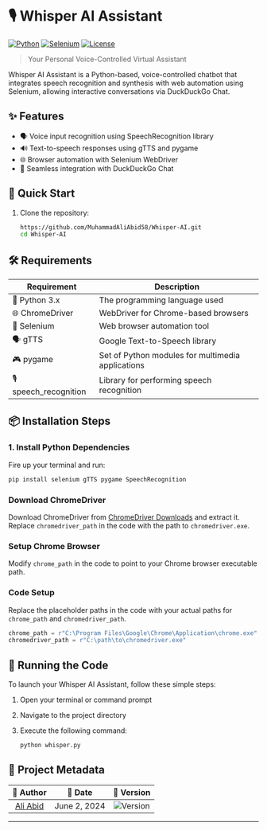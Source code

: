 
# 🎙️ Whisper AI Assistant

[![Python](https://img.shields.io/badge/python-3.6%2B-blue.svg)](https://www.python.org/downloads/)
[![Selenium](https://img.shields.io/badge/selenium-3.141.0-green.svg)](https://www.selenium.dev/)
[![License](https://img.shields.io/badge/license-MIT-blue.svg)](https://opensource.org/licenses/MIT)

> Your Personal Voice-Controlled Virtual Assistant


Whisper AI Assistant is a Python-based, voice-controlled chatbot that integrates speech recognition and synthesis with web automation using Selenium, allowing interactive conversations via DuckDuckGo Chat.

## ✨ Features

- 🗣️ Voice input recognition using SpeechRecognition library
- 🔊 Text-to-speech responses using gTTS and pygame
- 🌐 Browser automation with Selenium WebDriver
- 🦆 Seamless integration with DuckDuckGo Chat

## 🚀 Quick Start

1. Clone the repository:
   ```bash
   https://github.com/MuhammadAliAbid58/Whisper-AI.git
   cd Whisper-AI

## 🛠️ Requirements

| Requirement | Description |
|-------------|-------------|
| 🐍 Python 3.x | The programming language used |
| 🌐 ChromeDriver | WebDriver for Chrome-based browsers |
| 🤖 Selenium | Web browser automation tool |
| 🗣️ gTTS | Google Text-to-Speech library |
| 🎮 pygame | Set of Python modules for multimedia applications |
| 🎙️ speech_recognition | Library for performing speech recognition |

## 📦 Installation Steps

### 1. Install Python Dependencies

Fire up your terminal and run:

```bash
pip install selenium gTTS pygame SpeechRecognition
```

### Download ChromeDriver

Download ChromeDriver from [ChromeDriver Downloads](https://sites.google.com/chromium.org/driver/downloads) and extract it. Replace `chromedriver_path` in the code with the path to `chromedriver.exe`.

### Setup Chrome Browser

Modify `chrome_path` in the code to point to your Chrome browser executable path.

### Code Setup

Replace the placeholder paths in the code with your actual paths for `chrome_path` and `chromedriver_path`.

```python
chrome_path = r"C:\Program Files\Google\Chrome\Application\chrome.exe"
chromedriver_path = r"C:\path\to\chromedriver.exe"

```

## 🚀 Running the Code

To launch your Whisper AI Assistant, follow these simple steps:

1. Open your terminal or command prompt
2. Navigate to the project directory
3. Execute the following command:

   ```bash
   python whisper.py
   ```


## 📌 Project Metadata

| 👤 Author | 📅 Date | 🔢 Version |
|:-------:|:------:|:---------:|
| [Ali Abid](https://github.com/yourusername) | June 2, 2024 | ![Version](https://img.shields.io/badge/version-1.0-blue?style=flat-square) |

---

